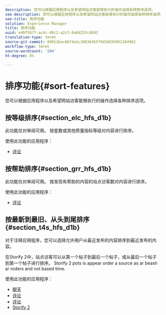 ```yaml
---
description: 您可以根据应用程序以及希望网站访客能够执行的操作选择各种排序选项。
seo-description: 您可以根据应用程序以及希望网站访客能够执行的操作选择各种排序选项。
seo-title: 排序功能
solution: Experience Manager
title: 排序功能
uuid: e40f5877-acdc-48c2-a2c3-8a8d253cdb93
translation-type: tm+mt
source-git-commit: 09011bac06f4a1c39836455f9d16654952184962
workflow-type: tm+mt
source-wordcount: '204'
ht-degree: 0%

---
```



# 排序功能{#sort-features}

您可以根据应用程序以及希望网站访客能够执行的操作选择各种排序选项。

## 按等级排序{#section_elc_hfs_d1b}

此功能仅对审阅可用。 按星数或其他质量指标等级对内容进行排序。

使用此功能的应用程序：

* [评论](/help/using/c-about-apps/c-reviews-app/c-reviews-app.md#c_reviews_app)

## 按帮助排序{#section_grr_hfs_d1b}

此功能仅对审阅可用。 按发现有帮助的内容的站点访客数对内容进行排序。

使用此功能的应用程序：

* [评论](/help/using/c-about-apps/c-reviews-app/c-reviews-app.md#c_reviews_app)

## 按最新到最旧、从头到尾排序{#section_t4s_hfs_d1b}

对于注释应用程序，您可以选择允许用户从最近发布的内容排序到最近发布的内容。

在Storify 2中，站点访客可以从第一个帖子到最后一个帖子，或从最后一个帖子到第一个帖子进行排序。 Storify 2 pots is appear order a source as ar beash ar roders and not based time.

使用此功能的应用程序：

* [聊天](/help/using/c-about-apps/c-chat-app/c-chat-app.md#c_chat_app)
* [评论](/help/using/c-about-apps/c-comments/c-comments.md)
* [评论](/help/using/c-about-apps/c-reviews-app/c-reviews-app.md#c_reviews_app)
* [Storify 2](/help/using/c-about-apps/c-storify2/c-storify2.md#c_storify2)

